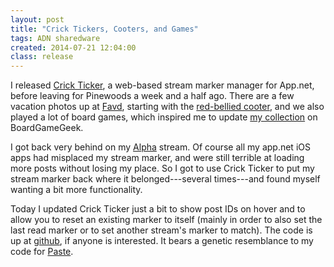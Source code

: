 ```yaml
---
layout: post
title: "Crick Tickers, Cooters, and Games"
tags: ADN sharedware
created: 2014-07-21 12:04:00
class: release
---
```

I released [Crick Ticker](http://crick-ticker.mcdemarco.net/), a web-based stream marker manager for App.net, before leaving for Pinewoods a week and a half ago.  There are a few vacation photos up at [Favd](http://favd.net/user/mcdemarco), starting with the [red-bellied cooter](http://favd.net/pic/34966279), and we also played a lot of board games, which inspired me to update [my collection](http://boardgamegeek.com/collection/user/fiddly_bits?own=1&subtype=boardgame&ff=1) on BoardGameGeek.

I got back very behind on my [Alpha](http://alpha.app.net/) stream.  Of course all my app.net iOS apps had misplaced my stream marker, and were still terrible at loading more posts without losing my place.  So I got to use Crick Ticker to put my stream marker back where it belonged---several times---and found myself wanting a bit more functionality.

Today I updated Crick Ticker just a bit to show post IDs on hover and to allow you to reset an existing marker to itself (mainly in order to also set the last read marker or to set another stream's marker to match).  The code is up at [github](https://github.com/mcdemarco/crick-ticker/releases), if anyone is interested.  It bears a genetic resemblance to my code for [Paste](http://paste-app.net/).









